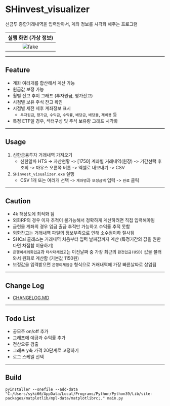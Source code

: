 # SHinvest_visualizer

신금투 종합거래내역을 입력받아서, 계좌 정보를 시각화 해주는 프로그램

|실행 화면 (가상 정보)|
|:---:|
|![fake](https://user-images.githubusercontent.com/59393359/150634014-cf2d8a6a-9c57-4cf6-8b34-bdcb2c0b7785.png)|

---

## Feature

- 계좌 여러개를 합산해서 계산 가능
- 원금값 보정 가능
- 월별 잔고 추이 그래프 (투자원금, 평가잔고)
- 시점별 보유 주식 잔고 확인
- 시점별 세전 세후 계좌정보 표시
    - `투자원금`, `평가금`, `수익금`, `수익률`, `배당금`, `배당율`, `제비용` 등
- 특정 ETF일 경우, 섹터구성 및 주식 보유량 그래프 시각화

---

## Usage

1. 신한금융투자 거래내역 가져오기
    - 신한알파 HTS -> 자산현황 -> [1750] 계좌별 거래내역(원장) -> 기간선택 후 조회 -> 마우스 오른쪽 버튼 -> 엑셀로 내보내기 -> CSV
2. `SHinvest_visualizer.exe` 실행
    - CSV 1개 또는 여러개 선택 -> `계좌명`과 `보정금액` 입력 -> `완료` 클릭

---

## Caution

- 4k 해상도에 최적화 됨
- 외화RP의 경우 이자 추적이 불가능해서 정확하게 계산하려면 직접 입력해야됨
- 금현물 계좌의 경우 입금 출금 추적만 가능하고 수익률 추적 못함
- 외화잔고는 거래내역 파일의 정보부족으로 인해 소수점이하 절사됨
- SHCal 클래스는 거래내역 처음부터 입력 날짜값까지 계산 (특정기간의 값을 원한다면 차집합 이용하기)
- `은행이체외화입금`과 `타사대체입고`는 이전날짜 중 가장 최근의 `환전입금(USD)` 값을 불러와서 원화로 계산함 (기본값 1150원)
- 보정값을 입력받으면 `은행이체입금` 형식으로 거래내역에 가장 빠른날짜로 삽입됨

---

## Change Log

- [CHANGELOG.MD](https://github.com/syki66/SHinvest_visualizer/blob/master/CHANGELOG.MD)

---

## Todo List

- 공모주 on/off 추가
- 그래프에 예금과 수익률 추가
- 전산오류 검출
- 그래프 y축 가격 20단계로 고정하기
- 로그 스케일 선택

---

## Build

```
pyinstaller --onefile --add-data "C:/Users/syki66/AppData/Local/Programs/Python/Python39/Lib/site-packages/matplotlib/mpl-data/matplotlibrc;." main.py
```
